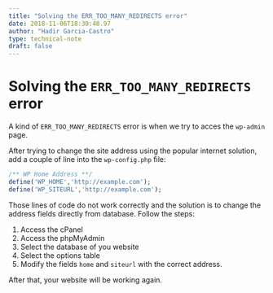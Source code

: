 ```yaml
---
title: "Solving the ERR_TOO_MANY_REDIRECTS error"
date: 2018-11-06T18:30:48.97
author: "Hadir Garcia-Castro"
type: technical-note
draft: false
---
```

# Solving the `ERR_TOO_MANY_REDIRECTS` error

A kind of `ERR_TOO_MANY_REDIRECTS` error is when we try to acces the `wp-admin` page.

After trying to change the site address using the popular internet solution, add a couple of line into the `wp-config.php` file:

``` php
/** WP Home Address **/
define('WP_HOME','http://example.com');
define('WP_SITEURL','http://example.com');
```

Those lines of code do not work correctly and the solution is to change the address fields directly from database. Follow the steps:

1. Access the cPanel
2. Access the phpMyAdmin
3. Select the database of you website
4. Select the options table
5. Modify the fields `home` and `siteurl` with the correct address.

After that, your website will be working again.
